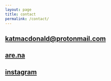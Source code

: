 ```yaml
---
layout: page
title: contact
permalink: /contact/
---
```


<h2><a href="mailto:katmacdonald@proton.com">katmacdonald@protonmail.com</a></h2>
<h2><a href="https://www.are.na/kat-macdonald/channels">are.na</a></h2>
<h2><a href="https://www.instagram.com/other_kat/">instagram</a></h2>